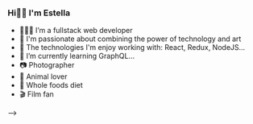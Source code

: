 ### Hi👋🏻  I'm Estella 


- 👩🏻‍💻  I’m a fullstack web developer
- 🌟 I'm passionate about combining the power of technology and art
- 💜 The technologies I'm enjoy working with: React, Redux, NodeJS...
- 🌱 I’m currently learning GraphQL...
- 📷 Photographer 
- 🦦 Animal lover
- 🍓 Whole foods diet
- 🎬 Film fan

-->
